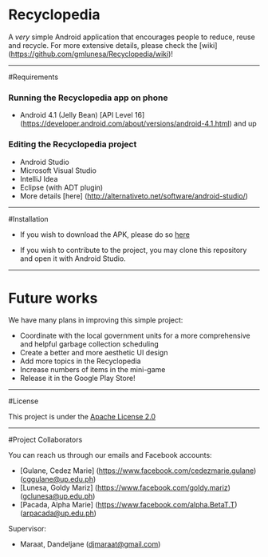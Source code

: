 # Recyclopedia
A *very* simple Android application that encourages people to reduce, reuse and recycle. For more extensive details, please check the [wiki] (https://github.com/gmlunesa/Recyclopedia/wiki)!

---
#Requirements

### Running the Recyclopedia app on phone
* Android 4.1 (Jelly Bean) [API Level 16] (https://developer.android.com/about/versions/android-4.1.html) and up

### Editing the Recyclopedia project
* Android Studio
* Microsoft Visual Studio
* IntelliJ Idea
* Eclipse (with ADT plugin)
* More details [here] (http://alternativeto.net/software/android-studio/)


---
#Installation

* If you wish to download the APK, please do so [here](https://drive.google.com/file/d/0B_-QDCq6fD-kSVlBTzlhWXJhSWs/view?usp=sharing)

* If you wish to contribute to the project, you may clone this repository and open it with Android Studio.

---
# Future works


We have many plans in improving this simple project:

* Coordinate with the local government units for a more comprehensive and helpful garbage collection scheduling
* Create a better and more aesthetic UI design
* Add more topics in the Recyclopedia
* Increase numbers of items in the mini-game
* Release it in the Google Play Store!

---
#License

This project is under the [Apache License 2.0](https://www.apache.org/licenses/LICENSE-2.0)

---
#Project Collaborators

You can reach us through our emails and Facebook accounts:
* [Gulane, Cedez Marie] (https://www.facebook.com/cedezmarie.gulane) (cggulane@up.edu.ph)
* [Lunesa, Goldy Mariz] (https://www.facebook.com/goldy.mariz) (gclunesa@up.edu.ph)
* [Pacada, Alpha Marie] (https://www.facebook.com/alpha.BetaT.T) (arpacada@up.edu.ph)

Supervisor:
* Maraat, Dandeljane (djmaraat@gmail.com)






